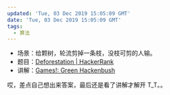 ```yaml
---
updated: 'Tue, 03 Dec 2019 15:05:09 GMT'
date: 'Tue, 03 Dec 2019 15:05:09 GMT'
tags:
  - 算法
---
```


-   场景：给颗树，轮流剪掉一条枝，没枝可剪的人输。
-   题目：[Deforestation | HackerRank](https://www.hackerrank.com/challenges/deforestation-1/problem)
-   讲解：[Games!: Green Hackenbush](http://math450games.blogspot.com/2017/02/green-hackenbush.html)

哎，差点自己想出来答案，最后还是看了讲解才解开 T_T。。
